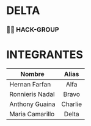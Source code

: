 # DELTA
### 🏴‍☠️ HACK-GROUP

# INTEGRANTES

| Nombre          | Alias         |
| --------------- |:-------------:|
| Hernan Farfan   | Alfa          |
| Ronnieris Nadal | Bravo         |
| Anthony Guaina  | Charlie       |
| Maria Camarillo | Delta         |
